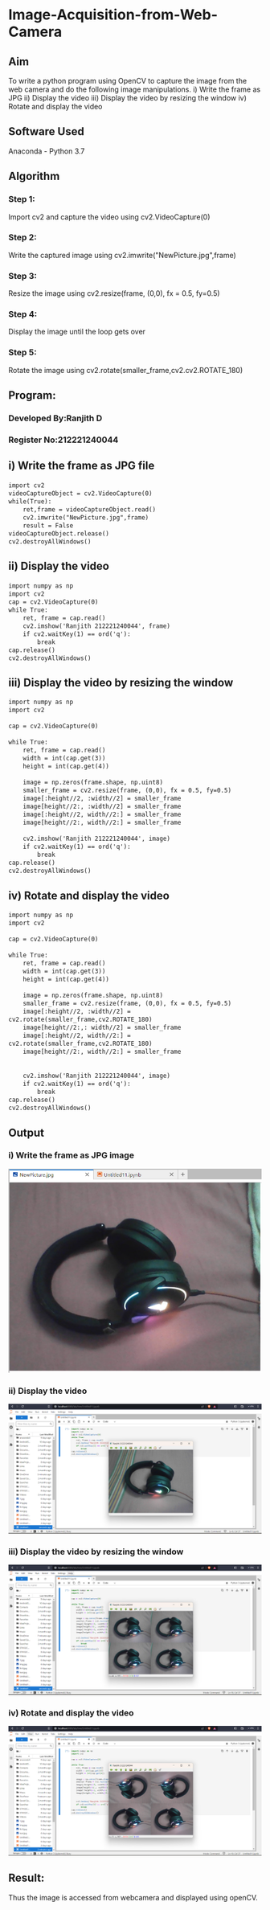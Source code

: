 # Image-Acquisition-from-Web-Camera
## Aim
 
To write a python program using OpenCV to capture the image from the web camera and do the following image manipulations.
i) Write the frame as JPG 
ii) Display the video 
iii) Display the video by resizing the window
iv) Rotate and display the video

## Software Used
Anaconda - Python 3.7
## Algorithm
### Step 1:

Import cv2 and capture the video using cv2.VideoCapture(0)
### Step 2:

Write the captured image using cv2.imwrite("NewPicture.jpg",frame)
### Step 3:

Resize the image using cv2.resize(frame, (0,0), fx = 0.5, fy=0.5)
### Step 4:

Display the image until the loop gets over
### Step 5:

Rotate the image using cv2.rotate(smaller_frame,cv2.cv2.ROTATE_180)
## Program:
### Developed By:Ranjith D
### Register No:212221240044

## i) Write the frame as JPG file
~~~
import cv2
videoCaptureObject = cv2.VideoCapture(0)
while(True):
    ret,frame = videoCaptureObject.read()
    cv2.imwrite("NewPicture.jpg",frame)
    result = False
videoCaptureObject.release()
cv2.destroyAllWindows()
~~~

## ii) Display the video
~~~
import numpy as np
import cv2
cap = cv2.VideoCapture(0)
while True:
    ret, frame = cap.read()
    cv2.imshow('Ranjith 212221240044', frame)
    if cv2.waitKey(1) == ord('q'):
        break
cap.release()
cv2.destroyAllWindows()
~~~
## iii) Display the video by resizing the window
~~~
import numpy as np
import cv2

cap = cv2.VideoCapture(0)

while True:
    ret, frame = cap.read()
    width = int(cap.get(3))
    height = int(cap.get(4))
    
    image = np.zeros(frame.shape, np.uint8)
    smaller_frame = cv2.resize(frame, (0,0), fx = 0.5, fy=0.5)
    image[:height//2, :width//2] = smaller_frame
    image[height//2:, :width//2] = smaller_frame
    image[:height//2, width//2:] = smaller_frame
    image[height//2:, width//2:] = smaller_frame

    cv2.imshow('Ranjith 212221240044', image)
    if cv2.waitKey(1) == ord('q'):
        break
cap.release()
cv2.destroyAllWindows()
~~~
## iv) Rotate and display the video
~~~
import numpy as np
import cv2

cap = cv2.VideoCapture(0)

while True:
    ret, frame = cap.read()
    width = int(cap.get(3))
    height = int(cap.get(4))
    
    image = np.zeros(frame.shape, np.uint8)
    smaller_frame = cv2.resize(frame, (0,0), fx = 0.5, fy=0.5)
    image[:height//2, :width//2] = cv2.rotate(smaller_frame,cv2.ROTATE_180)
    image[height//2:,: width//2] = smaller_frame
    image[:height//2, width//2:] = cv2.rotate(smaller_frame,cv2.ROTATE_180)
    image[height//2:, width//2:] = smaller_frame


    cv2.imshow('Ranjith 212221240044', image)
    if cv2.waitKey(1) == ord('q'):
        break
cap.release()
cv2.destroyAllWindows()
~~~

## Output

### i) Write the frame as JPG image

![](https://github.com/RanjithD18/Image-acquisition-from-web-camera/blob/main/ex2-1.png)

### ii) Display the video

![](https://github.com/RanjithD18/Image-acquisition-from-web-camera/blob/main/ex2-2.png)

### iii) Display the video by resizing the window

![](https://github.com/RanjithD18/Image-acquisition-from-web-camera/blob/main/ex2-3.png)

### iv) Rotate and display the video

![](https://github.com/RanjithD18/Image-acquisition-from-web-camera/blob/main/ex2-4.png)


## Result:
Thus the image is accessed from webcamera and displayed using openCV.
